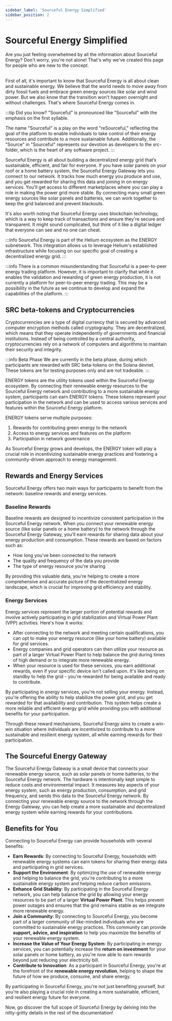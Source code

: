 ```yaml
---
sidebar_label: 'Sourceful Energy Simplified'
sidebar_position: 2
---
```


# Sourceful Energy Simplified


<div class="alert alert--primary" role="alert">
Are you just feeling overwhelmed by all the information about Sourceful Energy? Don't worry, you're not alone! That's why we've created this page for people who are new to the concept.
</div><br />

First of all, it's important to know that Sourceful Energy is all about clean and sustainable energy. We believe that the world needs to move away from dirty fossil fuels and embrace green energy sources like solar and wind power. But we also know that the transition won't happen overnight and without challenges. That's where Sourceful Energy comes in.

:::tip Did you know?
"Sourceful" is pronounced like "Sourceful" with the emphasis on the first syllable.

The name "Sourceful" is a play on the word "reSourceful," reflecting the goal of the platform to enable individuals to take control of their energy resources and contribute to a more sustainable future. Additionally, the "Source" in "Sourceful" represents our devotion as developers to the src-folder, which is the heart of any software project. 
:::

Sourceful Energy is all about building a decentralized energy grid that’s sustainable, efficient, and fair for everyone. If you have solar panels on your roof or a home battery system, the Sourceful Energy Gateway lets you connect to our network. It tracks how much energy you produce and use, and you get rewarded for sharing this data and joining in on energy services. You'll get access to different marketplaces where you can play a role in making the power grid more stable. By connecting many small green energy sources like solar panels and batteries, we can work together to keep the grid balanced and prevent blackouts.

It's also worth noting that Sourceful Energy uses blockchain technology, which is a way to keep track of transactions and ensure they're secure and transparent. It might sound complicated, but think of it like a digital ledger that everyone can see and no one can cheat.

:::info
Sourceful Energy is part of the Helium ecosystem as the ENERGY subnetwork. This integration allows us to leverage Helium's established infrastructure while focusing on our specific goal of creating a decentralized energy grid.
:::

:::info
There is a common misunderstanding that Sourceful is a peer-to-peer energy trading platform. However, it is important to clarify that while it enables the validation and rewarding of green energy production, it is not currently a platform for peer-to-peer energy trading. This may be a possibility in the future as we continue to develop and expand the capabilities of the platform.
:::

## SRC beta-tokens and Cryptocurrencies

Cryptocurrencies are a type of digital currency that is secured by advanced computer encryption methods called cryptography. They are decentralized, which means that they operate independently of governments and financial institutions. Instead of being controlled by a central authority, cryptocurrencies rely on a network of computers and algorithms to maintain their security and integrity.

:::info Beta Phase
We are currently in the beta phase, during which participants are rewarded with SRC beta-tokens on the Solana devnet. These tokens are for testing purposes only and are not tradeable.
:::

ENERGY tokens are the utility tokens used within the Sourceful Energy ecosystem. By connecting their renewable energy resources to the Sourceful Energy network and contributing to a more sustainable energy system, participants can earn ENERGY tokens. These tokens represent your participation in the network and can be used to access various services and features within the Sourceful Energy platform.

ENERGY tokens serve multiple purposes:
1. Rewards for contributing green energy to the network
2. Access to energy services and features on the platform
3. Participation in network governance

As Sourceful Energy grows and develops, the ENERGY token will play a crucial role in incentivizing sustainable energy practices and fostering a community-driven approach to energy management.

## Rewards and Energy Services
Sourceful Energy offers two main ways for participants to benefit from the network: baseline rewards and energy services.

### Baseline Rewards
Baseline rewards are designed to incentivize consistent participation in the Sourceful Energy network. When you connect your renewable energy source (like solar panels or a home battery) to the network through the Sourceful Energy Gateway, you'll earn rewards for sharing data about your energy production and consumption. These rewards are based on factors such as:

- How long you've been connected to the network
- The quality and frequency of the data you provide
- The type of energy resource you're sharing

By providing this valuable data, you're helping to create a more comprehensive and accurate picture of the decentralized energy landscape, which is crucial for improving grid efficiency and stability.

### Energy Services
Energy services represent the larger portion of potential rewards and involve actively participating in grid stabilization and Virtual Power Plant (VPP) activities. Here's how it works:

- After connecting to the network and meeting certain qualifications, you can opt to make your energy resource (like your home battery) available for grid services.
- Energy companies and grid operators can then utilize your resource as part of a larger Virtual Power Plant to help balance the grid during times of high demand or to integrate more renewable energy.
- When your resource is used for these services, you earn additional rewards, even if your specific device isn't called upon. It's like being on standby to help the grid - you're rewarded for being available and ready to contribute.

By participating in energy services, you're not selling your energy. Instead, you're offering the ability to help stabilize the power grid, and you get rewarded for that availability and contribution. This system helps create a more reliable and efficient energy grid while providing you with additional benefits for your participation.

Through these reward mechanisms, Sourceful Energy aims to create a win-win situation where individuals are incentivized to contribute to a more sustainable and resilient energy system, all while earning rewards for their participation.

## The Sourceful Energy Gateway
The Sourceful Energy Gateway is a small device that connects your renewable energy source, such as solar panels or home batteries, to the Sourceful Energy network. The hardware is intentionally kept simple to reduce costs and environmental impact. It measures key aspects of your energy system, such as energy production, consumption, and grid frequency, and sends this data to the Sourceful Energy network. By connecting your renewable energy source to the network through the Energy Gateway, you can help create a more sustainable and decentralized energy system while earning rewards for your contributions.

## Benefits for You
Connecting to Sourceful Energy can provide households with several benefits:

- **Earn Rewards**: By connecting to Sourceful Energy, households with renewable energy systems can earn tokens for sharing their energy data and participating in grid services.
- **Support the Environment**: By optimizing the use of renewable energy and helping to balance the grid, you're contributing to a more sustainable energy system and helping reduce carbon emissions.
- **Enhance Grid Stability**: By participating in the Sourceful Energy network, you can help balance the grid by allowing your energy resources to be part of a larger **Virtual Power Plant**. This helps prevent power outages and ensures that the grid remains stable as we integrate more renewable energy.
- **Join a Community**: By connecting to Sourceful Energy, you become part of a larger community of like-minded individuals who are committed to sustainable energy practices. This community can provide **support, advice, and inspiration** to help you maximize the benefits of your renewable energy system.
- **Increase the Value of Your Energy System**: By participating in energy services, you can potentially increase the **return on investment** for your solar panels or home battery, as you're now able to earn rewards beyond just reducing your electricity bill.
- **Contribute to Innovation**: As a participant in Sourceful Energy, you're at the forefront of the **renewable energy revolution**, helping to shape the future of how we produce, consume, and share energy.

By participating in Sourceful Energy, you're not just benefiting yourself, but you're also playing a crucial role in creating a more sustainable, efficient, and resilient energy future for everyone.


<div class="alert alert--primary" role="alert">
Now, go discover the full scope of Sourceful Energy by delving into the nitty-gritty details in the rest of the documentation!
</div>

